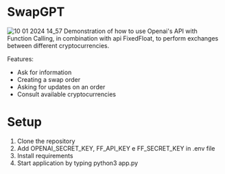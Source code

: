 # SwapGPT

![10 01 2024 14_57](https://github.com/rosscript/SwapGPT/assets/127686871/e5bf06c0-a956-4bc8-81ee-37b172ef5a68)
Demonstration of how to use Openai's API with Function Calling, in combination with api FixedFloat, to perform exchanges between different cryptocurrencies. 

Features:
- Ask for information
- Creating a swap order
- Asking for updates on an order
- Consult available cryptocurrencies

# Setup
1. Clone the repository
2. Add OPENAI_SECRET_KEY, FF_API_KEY e FF_SECRET_KEY in .env file
3. Install requirements
4. Start application by typing python3 app.py
